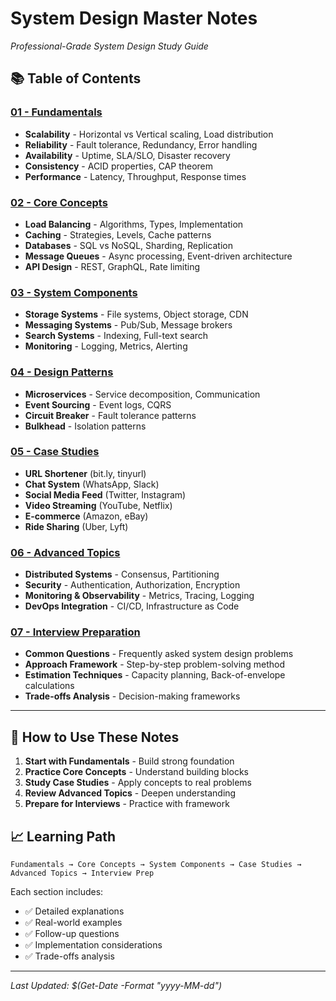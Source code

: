 # System Design Master Notes
*Professional-Grade System Design Study Guide*

## 📚 Table of Contents

### [01 - Fundamentals](./01-Fundamentals/)
- **Scalability** - Horizontal vs Vertical scaling, Load distribution
- **Reliability** - Fault tolerance, Redundancy, Error handling
- **Availability** - Uptime, SLA/SLO, Disaster recovery
- **Consistency** - ACID properties, CAP theorem
- **Performance** - Latency, Throughput, Response times

### [02 - Core Concepts](./02-Core-Concepts/)
- **Load Balancing** - Algorithms, Types, Implementation
- **Caching** - Strategies, Levels, Cache patterns
- **Databases** - SQL vs NoSQL, Sharding, Replication
- **Message Queues** - Async processing, Event-driven architecture
- **API Design** - REST, GraphQL, Rate limiting

### [03 - System Components](./03-System-Components/)
- **Storage Systems** - File systems, Object storage, CDN
- **Messaging Systems** - Pub/Sub, Message brokers
- **Search Systems** - Indexing, Full-text search
- **Monitoring** - Logging, Metrics, Alerting

### [04 - Design Patterns](./04-Design-Patterns/)
- **Microservices** - Service decomposition, Communication
- **Event Sourcing** - Event logs, CQRS
- **Circuit Breaker** - Fault tolerance patterns
- **Bulkhead** - Isolation patterns

### [05 - Case Studies](./05-Case-Studies/)
- **URL Shortener** (bit.ly, tinyurl)
- **Chat System** (WhatsApp, Slack)
- **Social Media Feed** (Twitter, Instagram)
- **Video Streaming** (YouTube, Netflix)
- **E-commerce** (Amazon, eBay)
- **Ride Sharing** (Uber, Lyft)

### [06 - Advanced Topics](./06-Advanced-Topics/)
- **Distributed Systems** - Consensus, Partitioning
- **Security** - Authentication, Authorization, Encryption
- **Monitoring & Observability** - Metrics, Tracing, Logging
- **DevOps Integration** - CI/CD, Infrastructure as Code

### [07 - Interview Preparation](./07-Interview-Prep/)
- **Common Questions** - Frequently asked system design problems
- **Approach Framework** - Step-by-step problem-solving method
- **Estimation Techniques** - Capacity planning, Back-of-envelope calculations
- **Trade-offs Analysis** - Decision-making frameworks

---

## 🎯 How to Use These Notes

1. **Start with Fundamentals** - Build strong foundation
2. **Practice Core Concepts** - Understand building blocks
3. **Study Case Studies** - Apply concepts to real problems
4. **Review Advanced Topics** - Deepen understanding
5. **Prepare for Interviews** - Practice with framework

## 📈 Learning Path

```
Fundamentals → Core Concepts → System Components → Case Studies → Advanced Topics → Interview Prep
```

Each section includes:
- ✅ Detailed explanations
- ✅ Real-world examples
- ✅ Follow-up questions
- ✅ Implementation considerations
- ✅ Trade-offs analysis

---
*Last Updated: $(Get-Date -Format "yyyy-MM-dd")*